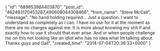  {
   "id": "689653984403870",
   "post_id": "462493170453287_490608044308466",
   "from_name": "Steve McCall",
   "message": "No hand holding required... Just a question. I want to understand as completely as I can. I have no use for it at the moment as there are no charges against me. It is more about knowing my shit if  and exactly how to use it should that  ever arise. And or when people challenge me on this not looking like an idiot who has no idea what Im talking about. Thanks guys and Gail",
   "created_time": "2014-07-04T20:36:33+0000"
 }
